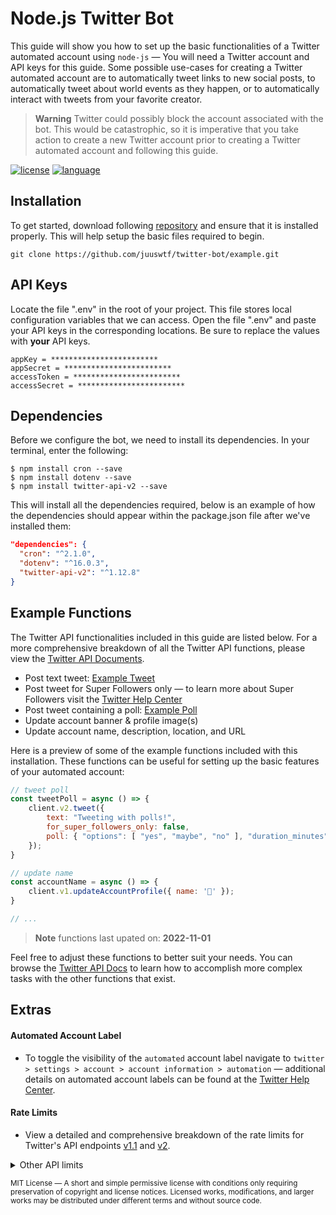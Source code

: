 # Node.js Twitter Bot
This guide will show you how to set up the basic functionalities of a Twitter automated account using ```node-js``` — You will need a Twitter account and API keys for this guide. Some possible use-cases for creating a Twitter automated account are to automatically tweet links to new social posts, to automatically tweet about world events as they happen, or to automatically interact with tweets from your favorite creator.

> **Warning**
> Twitter could possibly block the account associated with the bot. This would be catastrophic, so it is imperative that you take action to create a new Twitter account prior to creating a Twitter automated account and following this guide.

[![license](https://img.shields.io/github/license/mashape/apistatus.svg)](https://mit-license.org/)
[![language](https://img.shields.io/badge/language-JavaScript-forestgreen.svg)](https://nodejs.org)

## Installation
To get started, download following [repository](https://github.com/juuswtf/twitter-bot/example) and ensure that it is installed properly. This will help setup the basic files required to begin.
```
git clone https://github.com/juuswtf/twitter-bot/example.git
```

## API Keys

Locate the file ".env" in the root of your project. This file stores local configuration variables that we can access. Open the file ".env" and paste your API keys in the corresponding locations. Be sure to replace the values with __your__ API keys.

```
appKey = ************************
appSecret = ************************
accessToken = ************************
accessSecret = ************************
```

## Dependencies

Before we configure the bot, we need to install its dependencies. In your terminal, enter the following:

```
$ npm install cron --save
$ npm install dotenv --save
$ npm install twitter-api-v2 --save
```

This will install all the dependencies required, below is an example of how the dependencies should appear within the package.json file after we've installed them:

```json
"dependencies": {
  "cron": "^2.1.0",
  "dotenv": "^16.0.3",
  "twitter-api-v2": "^1.12.8"
}
```

## Example Functions
The Twitter API functionalities included in this guide are listed below. For a more comprehensive breakdown of all the Twitter API functions, please view the [Twitter API Documents](https://developer.twitter.com/en/docs/twitter-api).

- Post text tweet: [Example Tweet](https://twitter.com/elonmusk/status/1519480761749016577)
- Post tweet for Super Followers only — to learn more about Super Followers visit the [Twitter Help Center](https://help.twitter.com/en/using-twitter/super-follows)
- Post tweet containing a poll: [Example Poll](https://twitter.com/elonmusk/status/1555951580339372032)
- Update account banner & profile image(s)
- Update account name, description, location, and URL

Here is a preview of some of the example functions included with this installation. These functions can be useful for setting up the basic features of your automated account:

```js
// tweet poll
const tweetPoll = async () => {
    client.v2.tweet({
        text: "Tweeting with polls!",
        for_super_followers_only: false,
        poll: { "options": [ "yes", "maybe", "no" ], "duration_minutes": 120 }
    });
}

// update name
const accountName = async () => {
    client.v1.updateAccountProfile({ name: '🤖' });
}

// ...
```

> **Note**
> functions last upated on: __2022-11-01__

Feel free to adjust these functions to better suit your needs. You can browse the [Twitter API Docs](https://developer.twitter.com/en/docs/twitter-api) to learn how to accomplish more complex tasks with the other functions that exist. 

## Extras

#### Automated Account Label
- To toggle the visibility of the <samp>```automated```</samp> account label navigate to <samp>```twitter > settings > account > account information > automation```</samp> — additional details on automated account labels can be found at the [Twitter Help Center](https://help.twitter.com/en/using-twitter/automated-account-labels).

#### Rate Limits
- View a detailed and comprehensive breakdown of the rate limits for Twitter's API endpoints [v1.1](https://developer.twitter.com/en/docs/twitter-api/v1/rate-limits) and [v2](https://developer.twitter.com/en/docs/twitter-api/rate-limits).

<details>

  <summary>Other API limits</summary>

<!-- TOC -->

#### Character Limits
- Tweet <samp>```280 chars```</samp>
- Profile name <samp>```50 chars```</samp>
- Profile description <samp>```160 chars```</samp>
- Profile location <samp>```30 chars```</samp>
- Profile URL <samp>```100 chars```</samp>

#### Image Sizes
- Profile picture <samp>`400x400px`</samp>
- Account banner <samp>`1500x500px`</samp>
- 4K Image <samp>`4096x4096px`</samp>
- [Video](https://help.twitter.com/en/using-twitter/twitter-blue-labs) <samp>`1920x1080px`</samp>
- GIF <samp>`15MB`</samp>

<!-- /TOC -->

</details>

<sub>MIT License — A short and simple permissive license with conditions only requiring preservation of copyright and license notices. Licensed works, modifications, and larger works may be distributed under different terms and without source code.</sub>
